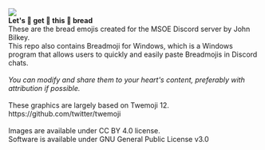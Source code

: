 <img src="https://github.com/johnb-xp/Breadmoji/blob/master/screenshot.PNG">
<br>
<b>Let's 👏 get 👏 this 👏 bread</b>
<br>
These are the bread emojis created for the MSOE Discord server by John Bilkey.
<br>
This repo also contains Breadmoji for Windows, which is a Windows program that allows users to quickly and easily paste Breadmojis in Discord chats.
<br>
<br>
<i>You can modify and share them to your heart's content, preferably with attribution if possible.</i>
<br>
<br>
These graphics are largely based on Twemoji 12.<br>
https://github.com/twitter/twemoji<br>
<br>Images are available under CC BY 4.0 license.
<br>Software is available under GNU General Public License v3.0

